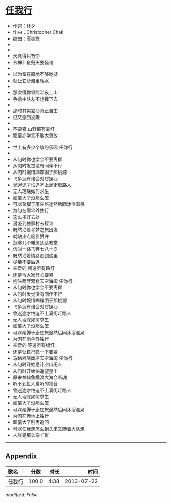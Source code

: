 # [任我行](https://music.163.com/song?id=27483202)

* 作词：林夕
* 作曲：Christopher Chak
* 编曲：唐奕聪
*
*
* 天真得只有你
* 令神仙鱼归天要怪谁
* 
* 以为留在原地不够遨游
* 就让它沙滩里戏水
* 
* 那次得你冒险半夜上山
* 争拗中队友不想撑下去
* 
* 那时其实尝尽真正自由
* 但又感到没趣
* 
* 不要紧 山野都有雾灯
* 顽童亦学乖不敢太勇敢
* 
* 世上有多少个缤纷乐园 任你行
* 
* 从何时你也学会不要离群
* 从何时发觉没有同伴不行
* 从何时婉惜蝴蝶困于那桃源
* 飞多远有谁会对它操心
* 曾迷途才怕追不上满街赶路人
* 无人理睬如何求生
* 顽童大了没那么笨
* 可以聚脚于康庄旅途然后同沐浴温泉
* 为何在雨伞外独行
* 这么多好去处
* 漫游到独家村去探谁
* 既然沿着寻梦之旅出发
* 就站出点吸引赞许
* 逛够几个睡房到达教堂
* 仿似一路飞奔七八十岁
* 既然沿着情路走到这里
* 尽量不要后退
* 亲爱的 闯遍所有路灯
* 还是令大家开心要紧
* 抱住两厅双套天空海阔 任你行
* 从何时你也学会不要离群
* 从何时发觉没有同伴不行
* 从何时婉惜蝴蝶困于那桃源
* 飞多远有谁会对它操心
* 曾迷途才怕追不上满街赶路人
* 无人理睬如何求生
* 顽童大了没那么笨
* 可以聚脚于康庄旅途然后同沐浴温泉
* 为何在雨伞外独行
* 亲爱的 等遍所有绿灯
* 还是让自己疯一下要紧
* 马路戏院商店天空海阔 任你行
* 从何时开始忌讳空山无人
* 从何时开始怕遥望星尘
* 原来神仙鱼横渡大海会断魂
* 听不到世人爱听的福音
* 曾迷途才怕追不上满街赶路人
* 无人理睬如何求生
* 顽童大了没那么笨
* 可以聚脚于康庄旅途然后同沐浴温泉
* 为何在赤地上独行
* 顽童大了别再追问
* 可以任我走怎么到头来又随着大队走
* 人群是那么像羊群


---

## Appendix

|歌名|分数|时长|时间|
|:---|:---:|---:|---:|
|任我行|100.0|4:38|2013-07-22

*modified: False*